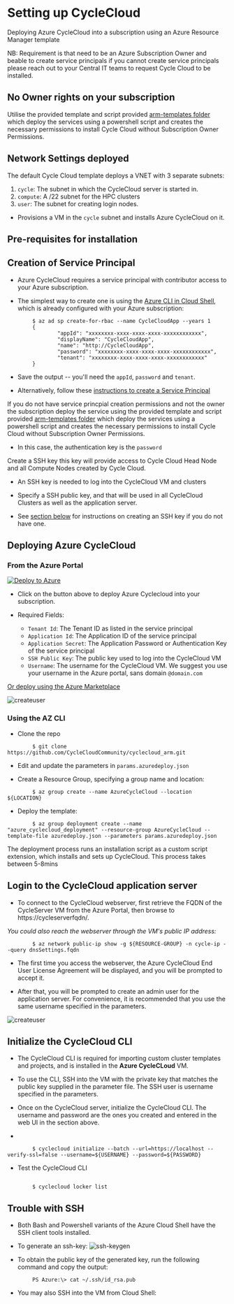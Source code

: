 # Setting up CycleCloud 

Deploying Azure CycleCloud into a subscription using an Azure Resource Manager template 

NB: Requirement is that need to be an Azure Subscription Owner and beable to create service principals if you cannot create service principals please reach out to your Central IT teams to request Cycle Cloud to be installed.

## No Owner rights on your subscription 

Utilise the provided template and script provided [arm-templates folder](https://github.com/research-software-reactor/cyclecloud/tree/master/arm-templates) which deploy the services using a powershell script and creates the necessary permissions to install Cycle Cloud without Subscription Owner Permissions. 

## Network Settings deployed

The default Cycle Cloud template deploys a VNET with 3 separate subnets:

  1. `cycle`: The subnet in which the CycleCloud server is started in.
  2. `compute`: A /22 subnet for the HPC clusters
  3. `user`: The subnet for creating login nodes.

- Provisions a VM in the `cycle` subnet and installs Azure CycleCloud on it.


## Pre-requisites for installation

## Creation of Service Principal

- Azure CycleCloud requires a service principal with contributor access to your Azure subscription. 

- The simplest way to create one is using the [Azure CLI in Cloud Shell](https://shell.azure.com), which is already configured with your Azure subscription:

```        
        $ az ad sp create-for-rbac --name CycleCloudApp --years 1
        {
                "appId": "xxxxxxxx-xxxx-xxxx-xxxx-xxxxxxxxxxxx",
                "displayName": "CycleCloudApp",
                "name": "http://CycleCloudApp",
                "password": "xxxxxxxx-xxxx-xxxx-xxxx-xxxxxxxxxxxx",
                "tenant": "xxxxxxxx-xxxx-xxxx-xxxx-xxxxxxxxxxxx"
        }
```

- Save the output -- you'll need the `appId`, `password` and `tenant`. 

- Alternatively, follow these [instructions to create a Service Principal](https://docs.microsoft.com/en-us/azure/azure-resource-manager/resource-group-create-service-principal-portal) 

If you do not have service princpial creation permissions and not the owner the subscription deploy the service using the provided template and script provided [arm-templates folder](https://github.com/research-software-reactor/cyclecloud/tree/master/arm-templates) which deploy the services using a powershell script and creates the necessary permissions to install Cycle Cloud without Subscription Owner Permissions.

-  In this case, the authentication key is the `password`

Create a SSH key this key will provide access to Cycle Cloud Head Node and all Compute Nodes created by Cycle Cloud.

- An SSH key is needed to log into the CycleCloud VM and clusters

- Specify a SSH public key, and that will be used in all CycleCloud Clusters as well as the application server.

- See [section below](#trouble-with-ssh) for instructions on creating an SSH key if you do not have one.

## Deploying Azure CycleCloud
### From the Azure Portal

[![Deploy to Azure](https://azuredeploy.net/deploybutton.svg)](https://portal.azure.com/#create/Microsoft.Template/uri/https%3A%2F%2Fraw.githubusercontent.com%2FCycleCloudCommunity%2Fcyclecloud_arm%2Fdeploy-azure%2Fazuredeploy.json)

- Click on the button above to deploy Azure Cyclecloud into your subscription. 
- Required Fields:

    - `Tenant Id`: The Tenant ID as listed in the service principal
    - `Application Id`: The Application ID of the service principal
    - `Application Secret`: The Application Password or Authentication Key of the service principal
    - `SSH Public Key`: The public key used to log into the CycleCloud VM
    - `Username`: The username for the CycleCloud VM. We suggest you use your username in the Azure portal, sans domain `@domain.com`

[Or deploy using the Azure Marketplace](https://azuremarketplace.microsoft.com/en-us/marketplace/apps/azurecyclecloud.azure-cyclecloud-vm?tab=Overview)

![createuser](Images/Markeplace.JPG)


### Using the AZ CLI 

* Clone the repo 

```
        $ git clone https://github.com/CycleCloudCommunity/cyclecloud_arm.git
```

* Edit and update the parameters in `params.azuredeploy.json`  

* Create a Resource Group, specifying a group name and location:

```
        $ az group create --name AzureCycleCloud --location ${LOCATION}
```
* Deploy the template:

```
        $ az group deployment create --name "azure_cyclecloud_deployment" --resource-group AzureCycleCloud --template-file azuredeploy.json --parameters params.azuredeploy.json
```

The deployment process runs an installation script as a custom script extension, which installs and sets up CycleCloud. This process takes between 5-8mins

## Login to the CycleCloud application server

* To connect to the CycleCloud webserver, first retrieve the FQDN of the CycleServer VM from the Azure Portal, then browse to https://cycleserverfqdn/. 

_You could also reach the webserver through the VM's public IP address:_

```
        $ az network public-ip show -g ${RESOURCE-GROUP} -n cycle-ip --query dnsSettings.fqdn
```

* The first time you access the webserver, the Azure CycleCloud End User License Agreement will be displayed, and you will be prompted to accept it.

* After that, you will be prompted to create an admin user for the application server. For convenience, it is recommended that you use the same username specified in the parameters. 

![createuser](Images/cyclecloud-create-user.png)


## Initialize the CycleCloud CLI

* The CycleCloud CLI is required for importing custom cluster templates and projects, and is installed in the **Azure CycleCLoud** VM. 

* To use the CLI, SSH into the VM with the private key that matches the public key supplied in the parameter file. The SSH user is username specified in the parameters.

* Once on the CycleCloud server, initialize the CycleCloud CLI. The username and password are the ones you created and entered in the web UI in the section above.
* 

```
        $ cyclecloud initialize --batch --url=https://localhost --verify-ssl=false --username=${USERNAME} --password=${PASSWORD}
```

* Test the CycleCloud CLI

```

        $ cyclecloud locker list
```

## Trouble with SSH

- Both Bash and Powershell variants of the Azure Cloud Shell have the SSH client tools installed.
- To generate an ssh-key:
![ssh-keygen](Images/powershell-ssh-keygen.png)

- To obtain the public key of the generated key, run the following command and copy the output:

```
        PS Azure:\> cat ~/.ssh/id_rsa.pub
```

- You may also SSH into the VM from Cloud Shell: